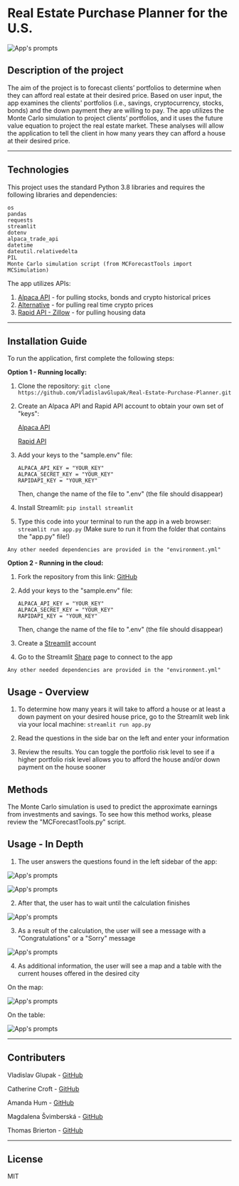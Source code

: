 # Real Estate Purchase Planner for the U.S.

![App's prompts](pics/picture.jpg)

## Description of the project

The aim of the project is to forecast clients’ portfolios to determine when they can afford real estate at their desired price. Based on user input, the app examines the clients' portfolios (i.e., savings, cryptocurrency, stocks, bonds) and the down payment they are willing to pay.
The app utilizes the Monte Carlo simulation to project clients’ portfolios, and it uses the future value equation to project the real estate market. These analyses will allow the application to tell the client in how many years they can afford a house at their desired price.


---

## Technologies

This project uses the standard Python 3.8 libraries and requires the following libraries and dependencies:

```
os
pandas
requests
streamlit
dotenv
alpaca_trade_api
datetime
dateutil.relativedelta
PIL
Monte Carlo simulation script (from MCForecastTools import MCSimulation)
```

The app utilizes APIs:

1. [Alpaca API](https://alpaca.markets) - for pulling stocks, bonds and crypto historical prices
2. [Alternative](https://alternative.me/crypto/api/) - for pulling real time crypto prices
3. [Rapid API - Zillow](https://rapidapi.com/apimaker/api/zillow-com1/) - for pulling housing data

---

## Installation Guide

To run the application, first complete the following steps:

**Option 1 - Running locally:**

1. Clone the repository: `git clone https://github.com/VladislavGlupak/Real-Estate-Purchase-Planner.git`

2. Create an Alpaca API and Rapid API account to obtain your own set of "keys":
   
   [Alpaca API](https://alpaca.markets/)

   [Rapid API](https://rapidapi.com/)

3. Add your keys to the "sample.env" file:
   ```
   ALPACA_API_KEY = "YOUR_KEY"
   ALPACA_SECRET_KEY = "YOUR_KEY"
   RAPIDAPI_KEY = "YOUR_KEY"
   ```
   Then, change the name of the file to ".env" (the file should disappear)

4. Install Streamlit: `pip install streamlit`

5. Type this code into your terminal to run the app in a web browser: `streamlit run app.py` (Make sure to run it from the folder that contains the "app.py" file!)
```
Any other needed dependencies are provided in the "environment.yml"
```

**Option 2 - Running in the cloud:**

1. Fork the repository from this link: [GitHub](https://github.com/VladislavGlupak/Real-Estate-Purchase-Planner)

2. Add your keys to the "sample.env" file:
   ```
   ALPACA_API_KEY = "YOUR_KEY"
   ALPACA_SECRET_KEY = "YOUR_KEY"
   RAPIDAPI_KEY = "YOUR_KEY"
   ```
   Then, change the name of the file to ".env" (the file should disappear)

3. Create a [Streamlit](https://streamlit.io/) account

4. Go to the Streamlit [Share](share.streamlit.io) page to connect to the app 
```
Any other needed dependencies are provided in the "environment.yml"
```

## Usage - Overview 

1. To determine how many years it will take to afford a house or at least a down payment on your desired house price, go to the Streamlit web link via your local machine: `streamlit run app.py`
   
2. Read the questions in the side bar on the left and enter your information

3. Review the results. You can toggle the portfolio risk level to see if a higher portfolio risk level allows you to afford the house and/or down payment on the house sooner

## Methods

The Monte Carlo simulation is used to predict the approximate earnings from investments and savings. To see how this method works, please review the "MCForecastTools.py" script.

## Usage - In Depth 

1. The user answers the questions found in the left sidebar of the app:

![App's prompts](pics/sidebar_1.JPG)

![App's prompts](pics/sidebar_2.JPG)

2. After that, the user has to wait until the calculation finishes

![App's prompts](pics/spinner_.JPG)

3. As a result of the calculation, the user will see a message with a "Congratulations" or a "Sorry" message

![App's prompts](pics/result_1.JPG)

4. As additional information, the user will see a map and a table with the current houses offered in the desired city

On the map:

![App's prompts](pics/map.JPG)

On the table:

![App's prompts](pics/table.JPG)

---

## Contributers

Vladislav Glupak - [GitHub](https://github.com/VladislavGlupak)

Catherine Croft - [GitHub](https://github.com/ccroft6)

Amanda Hum - [GitHub](https://github.com/amandahum18)

Magdalena Švimberská - [GitHub](https://github.com/MagdaSvim)

Thomas Brierton - [GitHub](https://github.com/ThomasBrierton)

---

## License

MIT
